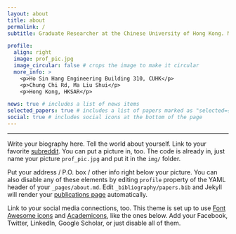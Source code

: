```yaml
---
layout: about
title: about
permalink: /
subtitle: Graduate Researcher at the Chinese University of Hong Kong. Multimedia Laboratory (MMLab)/Centre for Perceptual and Interactive Intelligence (CPII), Department of Information Engineering, CUHK. Advisor: Pr. Dr. Hongsheng Li.

profile:
  align: right
  image: prof_pic.jpg
  image_circular: false # crops the image to make it circular
  more_info: >
    <p>Ho Sin Hang Engineering Building 310, CUHK</p>
    <p>Chung Chi Rd, Ma Liu Shui</p>
    <p>Hong Kong, HKSAR</p>

news: true # includes a list of news items
selected_papers: true # includes a list of papers marked as "selected={true}"
social: true # includes social icons at the bottom of the page
---
```



---

Write your biography here. Tell the world about yourself. Link to your favorite [subreddit](http://reddit.com). You can put a picture in, too. The code is already in, just name your picture `prof_pic.jpg` and put it in the `img/` folder.

Put your address / P.O. box / other info right below your picture. You can also disable any of these elements by editing `profile` property of the YAML header of your `_pages/about.md`. Edit `_bibliography/papers.bib` and Jekyll will render your [publications page](/al-folio/publications/) automatically.

Link to your social media connections, too. This theme is set up to use [Font Awesome icons](https://fontawesome.com/) and [Academicons](https://jpswalsh.github.io/academicons/), like the ones below. Add your Facebook, Twitter, LinkedIn, Google Scholar, or just disable all of them.
